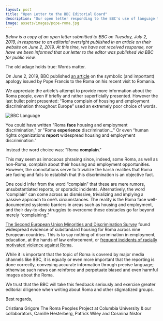 ```yaml
---
layout: post
title: "Open Letter to the BBC Editorial Board"
description: "Our open letter responding to the BBC's use of language that trivializes Roma experiences" 
image: assets/images/pope-roma.jpg
---
```


*Below is a copy of an open letter submitted to BBC on Tuesday, July 2, 2019, in response to an editorial oversight published in an article on their website on June 2, 2019. At this time, we have not received response, nor have we been informed that our letter to the editor was published via BBC for public view.*

The old adage holds true: Words matter. 

On June 2, 2019, BBC published [an article](https://www.bbc.com/news/world-europe-48490942) on the symbolic (and important) apology issued by Pope Francis to the Roma on his recent visit to Romania.

We appreciate the article’s attempt to provide more information about the Roma people, even if briefly and rather superficially presented. However the last bullet point presented: “Roma complain of housing and employment discrimination throughout Europe” used an extremely poor choice of words. 

![BBC Language]({{site.baseurl}}/assets/images/bbc-language.jpg)

You could have written "Roma **face** housing and employment discrimination," or "Roma **experience** discrimination..." Or even “human rights organizations **report** widespread housing and employment discrimination.” 

Instead the word choice was: "Roma **complain**."

This may seem as innocuous phrasing since, indeed, some Roma, as well as non-Roma, complain about their housing and employment opportunities. However, the connotations serve to trivialize the harsh realities that Roma are facing and fails to establish that this discrimination is an objective fact.

One could infer from the word “complain” that these are mere rumors, unsubstantiated reports, or sporadic incidents. Alternatively, the word “complain” can come across as dismissive, trivializing and implying a passive approach to one’s circumstances. The reality is the Roma face well-documented systemic barriers in areas such as housing and employment, and their day-to-day struggles to overcome these obstacles go far beyond merely “complaining."

[The Second European Union Minorities and Discrimination Survey](https://fra.europa.eu/sites/default/files/fra_uploads/fra-2016-eu-minorities-survey-roma-selected-findings_en.pdf#page=25) found widespread evidence of substandard housing for Roma across nine European countries. This is to say nothing of discrimination in employment, education, at the hands of law enforcement, or [frequent incidents of racially motivated violence against Roma](http://www.errc.org/news/a-spectre-is-haunting-europe---spike-in-anti-roma-pogroms-as-eu-election-campaigns-kick-off).

While it is important that the topic of Roma is covered by major media channels like BBC, it is equally or even more important that the reporting is done correctly, conveying accurate information through precise language; otherwise such news can reinforce and perpetuate biased and even harmful images about the Roma.

We trust that the BBC will take this feedback seriously and exercise greater editorial diligence when writing about Roma and other stigmatized groups.

Best regards,

Cristiana Grigore
The Roma Peoples Project at Columbia University 
& our collaborators, Camille Hesterberg, Patrick Wiley and Cosmina Nistor
